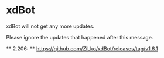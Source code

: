 # xdBot

xdBot will not get any more updates.

Please ignore the updates that happened after this message.

** 2.206: ** https://github.com/ZiLko/xdBot/releases/tag/v1.6.1
